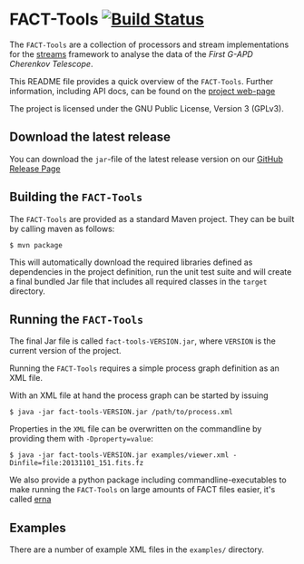 # FACT-Tools [![Build Status](https://travis-ci.org/fact-project/fact-tools.svg?branch=master)](https://travis-ci.org/fact-project/fact-tools)


The `FACT-Tools` are a collection of processors and stream implementations
for the [streams](http://www.jwall.org/streams/) framework to analyse the data of the *First G-APD Cherenkov Telescope*.

This README file provides a quick overview of the `FACT-Tools`.
Further information, including API docs, can be found on the [project web-page](http://sfb876.tu-dortmund.de/FACT)

The project is licensed under the GNU Public License, Version 3 (GPLv3).


## Download the latest release

You can download the `jar`-file of the latest release version on our 
[GitHub Release Page](https://github.com/fact-project/fact-tools/releases)


## Building the `FACT-Tools`


The `FACT-Tools` are provided as a standard Maven project.
They can be built by calling maven as follows:

```
$ mvn package
```

This will automatically download the required libraries defined as dependencies in the project definition, run the unit test suite and will create a final bundled Jar file that includes all required classes in the `target` directory.


## Running the `FACT-Tools`

The final Jar file is called `fact-tools-VERSION.jar`,
 where `VERSION` is the current version of the project.

Running the `FACT-Tools` requires a simple process graph definition as an XML file.

With an XML file at hand the process graph can be started by issuing

```
$ java -jar fact-tools-VERSION.jar /path/to/process.xml
```

Properties in the `XML` file can be overwritten on the commandline by providing them with `-Dproperty=value`:

```
$ java -jar fact-tools-VERSION.jar examples/viewer.xml -Dinfile=file:20131101_151.fits.fz
```

We also provide a python package including commandline-executables to make running the `FACT-Tools` on
large amounts of FACT files easier, it's called [erna](https://github.com/fact-project/erna)

## Examples

There are a number of example XML files in the `examples/` directory.
